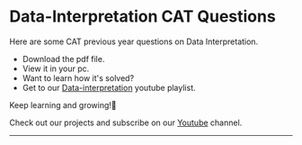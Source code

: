 # Data-Interpretation CAT Questions

Here are some CAT previous year questions on Data Interpretation.

- Download the pdf file.
- View it in your pc.
- Want to learn how it's solved?
- Get to our [Data-interpretation](https://www.youtube.com/playlist?list=PL9L1_Z45QSeN789arNDDmEJvi6PdnAbGn) youtube playlist.

Keep learning and growing!:slightly_smiling_face:

Check out our projects and subscribe on our [Youtube](https://www.youtube.com/channel/UCeBpMjfe7r1fPGJ5IJY9vHg) channel.

---
